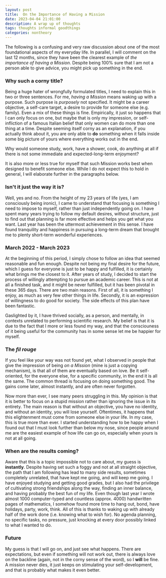 ```yaml
---
layout: post
title:  On the Importance of Having a Mission
date: 2023-04-04 21:01:00
description: A wrap up of thoughts
tags: thoughts informal goodthings
categories: nontheory
---
```

The following is a confusing and very raw discussion about one of the most foundational aspects of my everyday life. In parallel, I will comment on
the last 12 months, since they have been the clearest example of _the importance of having a Mission_. Despite being 100% sure that I
am not a person able to give advice, you might pick up something in the end. 

### Why such a corny title?
Being a huge hater of wrongfully formulated titles, I need to explain this in two or three sentences. For me, _having a Mission_ means waking up with
a purpose. Such purpose is _purposely_ not specified. It might be a career objective, a self-care target, a desire to provide for someone else (e.g. family).
Even a mix of these things is fine. Empirically, it just so happens that I can only focus on one, but maybe that is only my impression, or
self-infliction of a famous Italian belief that only women can do more than one thing at a time. Despite seeming itself corny as an explanation, if you actually 
think about it, you are only able to **do** something when it falls inside some big picture of yours where everything works out in the end. 

Why would someone study, work, have a shower, cook, do anything at all if there is not some immediate and expected-long-term enjoyment? 

It is also more or less true for myself that such Mission works best when designed to benefit someone else. While I do not expect this to hold in general, I will elaborate further in the paragraphs below. 

### Isn't it just the way it is?
Well, yes and no. From the height of my 23 years of life (yes, I am consciously being ironic), I came to understand that focusing is something I need to impose to myself, rather than just independently going on. I have spent many years trying to follow my default desires, without structure, just to find out that planning is far more effective and helps you get what you want. Last year has been the uttermost achievement in this sense. I have found tranquility and happiness in pursuing a long-term dream that brought me to plenty short-term wonderful experiences.

### March 2022 - March 2023
At the beginning of this period, I simply chose to follow an idea that seemed reasonable and fun enough. Despite not being my final desire for the future, which I guess for everyone is just to be happy and fulfilled, it is certainly what brings me the closest to it. After years of study, I decided to start the process of willingly attempting to pursue an academic career. This is not at all a finished task, and it might be never fulfilled, but it has been pivotal in these 365 days. There are two main reasons. First of all, it is something I enjoy, as much as very few other things in life. Secondly, it is an expression of willingness to do good for society. The side effects of this plan have been fantastic. 

Gaslighted by it, I have thrived socially, as a person, and mentally, in contexts unrelated to performing scientific research. My belief is that it is due to the fact that I more or less found my way, and that the consciouness of it being useful for the community has in some sense let me be happier for myself. 

### The _fil rouge_
If you feel like your way was not found yet, what I observed in people that give the impression of being _on a Mission_ (mine is just a copying mechanism), is that all of them are eventually based on love. Be it self-oriented, for the everyone else, for a specific community, in the end it is all the same. The
common thread is focusing on doing something good. The gains come later, almost instantly, and are often never forgotten. 

Now more than ever, I see many peers struggling in this. My opinion is that it is better to focus on a stupid mission rather than ignoring the issue in its entirety. The main reason is that without an objective, you have no identity, and without an identity, you will lose yourself. Oftentimes, it happens that this elightenment must come from someone else in your life. In my case, this is true more than ever. I started understanding how to be happy when I found out that I must look further than below my nose, since people around me are the easiest example of how life can go on, especially when yours is not at all going.

### When are the results coming?
Aware that this is a topic impossible not to care about, my guess is **instantly**. Despite having set such a foggy and not at all straight objective, the path that I am following has lead to many side results, sometimes completely unrelated, that have kept me going, and will keep me going. I have enjoyed studying and getting good grades, but I also had the privilege of cultivating strong friendships along the way, finding an inner balance, and having probably the best fun of my life. Even though last year I wrote almost 1000 computer-typed and countless (approx. 4000) handwritten pages of mathematics, 
I somehow found more time to hang out, bond, have holidays, party, work, think. All of this is thanks to waking up with already half of the work done (i.e. knowing what to wish for). No agenda planning, no specific tasks, no pressure, just knocking at every door possibly linked to what I wanted to do. 

### Future
My guess is that I will go on, and just see what happens. There are expectations, but even if something will not work out, there is always love on the backline (again, not in the corny sense of the word), so I **will** be fine. A mission never dies, it just keeps on stimulating your self-development, and that is probably what makes it even better. 










